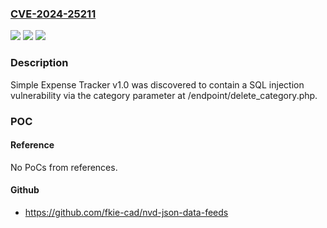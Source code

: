 ### [CVE-2024-25211](https://cve.mitre.org/cgi-bin/cvename.cgi?name=CVE-2024-25211)
![](https://img.shields.io/static/v1?label=Product&message=n%2Fa&color=blue)
![](https://img.shields.io/static/v1?label=Version&message=n%2Fa&color=blue)
![](https://img.shields.io/static/v1?label=Vulnerability&message=n%2Fa&color=brighgreen)

### Description

Simple Expense Tracker v1.0 was discovered to contain a SQL injection vulnerability via the category parameter at /endpoint/delete_category.php.

### POC

#### Reference
No PoCs from references.

#### Github
- https://github.com/fkie-cad/nvd-json-data-feeds

